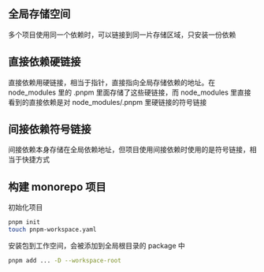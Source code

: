 
## 全局存储空间

多个项目使用同一个依赖时，可以链接到同一片存储区域，只安装一份依赖

## 直接依赖硬链接 

直接依赖用硬链接，相当于指针，直接指向全局存储依赖的地址。在 node_modules 里的 .pnpm 里面存储了这些硬链接，而 node_modules 里直接看到的直接依赖是对 node_modules/.pnpm 里硬链接的符号链接

## 间接依赖符号链接

间接依赖本身存储在全局依赖地址，但项目使用间接依赖时使用的是符号链接，相当于快捷方式

## 构建 monorepo 项目

初始化项目
```bash
pnpm init
touch pnpm-workspace.yaml
```
安装包到工作空间，会被添加到全局根目录的 package 中
```bash
pnpm add ... -D --workspace-root
```

